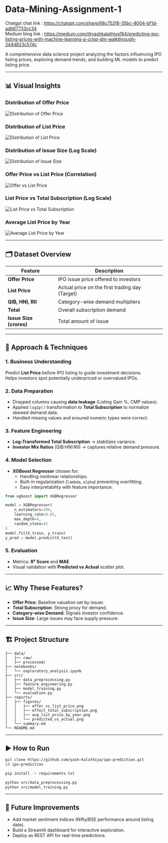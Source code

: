 # Data-Mining-Assignment-1

Chatgpt chat link : https://chatgpt.com/share/68c752f8-35bc-8004-bf1d-adb67733cc34 \
Medium blog link : https://medium.com/@yashkalathiya164/predicting-ipo-listing-prices-with-machine-learning-a-crisp-dm-walkthrough-244d823c574c

A comprehensive data science project analyzing the factors influencing IPO listing prices, exploring demand trends, and building ML models to predict listing price.

---

## 📊 Visual Insights

### Distribution of Offer Price
![Distribution of Offer Price](reports/figures/distribution_offer_price.png)

### Distribution of List Price
![Distribution of List Price](reports/figures/distribution_list_price.png)

### Distribution of Issue Size (Log Scale)
![Distribution of Issue Size](reports/figures/distribution_issue_size.png)

### Offer Price vs List Price (Correlation)
![Offer vs List Price](reports/figures/offer_vs_list_price.png)

### List Price vs Total Subscription (Log Scale)
![List Price vs Total Subscription](reports/figures/list_price_vs_total_subscription.png)

### Average List Price by Year
![Average List Price by Year](reports/figures/avg_list_price_by_year.png)

---

## 🗂 Dataset Overview

| Feature | Description |
|--------|-------------|
| **Offer Price** | IPO issue price offered to investors |
| **List Price** | Actual price on the first trading day (Target) |
| **QIB, HNI, RII** | Category-wise demand multipliers |
| **Total** | Overall subscription demand |
| **Issue Size (crores)** | Total amount of issue |

---

## 🧠 Approach & Techniques

### 1. Business Understanding

Predict **List Price** before IPO listing to guide investment decisions.  
Helps investors spot potentially underpriced or overvalued IPOs.

### 2. Data Preparation

- Dropped columns causing **data leakage** (Listing Gain %, CMP values).
- Applied `log1p()` transformation to **Total Subscription** to normalize skewed demand data.
- Handled missing values and ensured numeric types were correct.

### 3. Feature Engineering

- **Log-Transformed Total Subscription** → stabilizes variance.
- **Investor Mix Ratios** (QIB:HNI:RII) → captures relative demand pressure.

### 4. Model Selection

- **XGBoost Regressor** chosen for:
  - Handling nonlinear relationships.
  - Built-in regularization (`lambda`, `alpha`) preventing overfitting.
  - Easy interpretability with feature importance.

```python
from xgboost import XGBRegressor

model = XGBRegressor(
    n_estimators=300,
    learning_rate=0.05,
    max_depth=4,
    random_state=42
)
model.fit(X_train, y_train)
y_pred = model.predict(X_test)
```

### 5. Evaluation

- Metrics: **R² Score** and **MAE**
- Visual validation with **Predicted vs Actual** scatter plot.

---

## 📈 Why These Features?

- **Offer Price**: Baseline valuation set by issuer.
- **Total Subscription**: Strong proxy for demand.
- **Category-wise Demand**: Signals investor confidence.
- **Issue Size**: Large issues may face supply pressure.

---

## 🏗 Project Structure

```
├── data/
│   ├── raw/
│   ├── processed/
├── notebooks/
│   └── exploratory_analysis.ipynb
├── src/
│   ├── data_preprocessing.py
│   ├── feature_engineering.py
│   ├── model_training.py
│   └── evaluation.py
├── reports/
│   ├── figures/
│   │   ├── offer_vs_list_price.png
│   │   ├── effect_total_subscription.png
│   │   ├── avg_list_price_by_year.png
│   │   └── predicted_vs_actual.png
│   └── summary.md
└── README.md
```

---

## ▶️ How to Run

```bash
git clone https://github.com/yash-kalathiya/ipo-prediction.git
cd ipo-prediction

pip install -r requirements.txt

python src/data_preprocessing.py
python src/model_training.py
```

---

## 🚀 Future Improvements

- Add market sentiment indices (Nifty/BSE performance around listing date).
- Build a Streamlit dashboard for interactive exploration.
- Deploy as REST API for real-time predictions.

